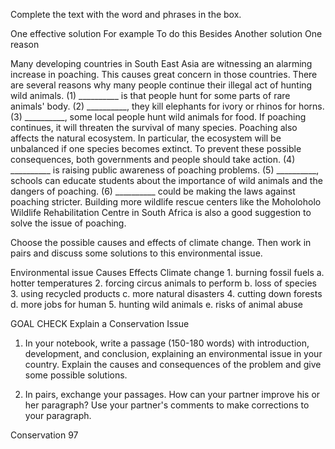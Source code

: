 Complete the text with the word and phrases in the box.

One effective solution    For example    To do this
Besides    Another solution    One reason

Many developing countries in South East Asia are witnessing an alarming increase in poaching. This causes great concern in those countries. There are several reasons why many people continue their illegal act of hunting wild animals. (1) __________ is that people hunt for some parts of rare animals' body. (2) __________, they kill elephants for ivory or rhinos for horns. (3) __________, some local people hunt wild animals for food. If poaching continues, it will threaten the survival of many species. Poaching also affects the natural ecosystem. In particular, the ecosystem will be unbalanced if one species becomes extinct. To prevent these possible consequences, both governments and people should take action. (4) __________ is raising public awareness of poaching problems. (5) __________, schools can educate students about the importance of wild animals and the dangers of poaching. (6) __________ could be making the laws against poaching stricter. Building more wildlife rescue centers like the Moholoholo Wildlife Rehabilitation Centre in South Africa is also a good suggestion to solve the issue of poaching.

Choose the possible causes and effects of climate change. Then work in pairs and discuss some solutions to this environmental issue.

Environmental issue    Causes    Effects
Climate change    1. burning fossil fuels    a. hotter temperatures
    2. forcing circus animals to perform    b. loss of species
    3. using recycled products    c. more natural disasters
    4. cutting down forests    d. more jobs for human
    5. hunting wild animals    e. risks of animal abuse

GOAL CHECK Explain a Conservation Issue

1. In your notebook, write a passage (150-180 words) with introduction, development, and conclusion, explaining an environmental issue in your country. Explain the causes and consequences of the problem and give some possible solutions.

2. In pairs, exchange your passages. How can your partner improve his or her paragraph? Use your partner's comments to make corrections to your paragraph.

Conservation 97